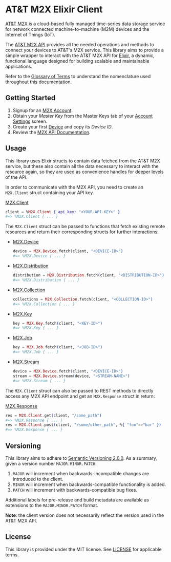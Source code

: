 # AT&T M2X Elixir Client

[AT&T M2X](http://m2x.att.com) is a cloud-based fully managed time-series data storage service for network connected machine-to-machine (M2M) devices and the Internet of Things (IoT).

The [AT&T M2X API](https://m2x.att.com/developer/documentation/overview) provides all the needed operations and methods to connect your devices to AT&T's M2X service. This library aims to provide a simple wrapper to interact with the AT&T M2X API for [Elixir](http://elixir-lang.org/), a dynamic, functional language designed for building scalable and maintainable applications.

Refer to the [Glossary of Terms](https://m2x.att.com/developer/documentation/glossary) to understand the nomenclature used throughout this documentation.

## Getting Started
1. Signup for an [M2X Account](https://m2x.att.com/signup).
2. Obtain your _Master Key_ from the Master Keys tab of your [Account Settings](https://m2x.att.com/account) screen.
2. Create your first [Device](https://m2x.att.com/devices) and copy its _Device ID_.
3. Review the [M2X API Documentation](https://m2x.att.com/developer/documentation/overview).

## Usage

This library uses Elixir structs to contain data fetched from the AT&T M2X service, but these also contain all the data necessary to interact with the resource again, so they are used as convenience handles for deeper levels of the API.

In order to communicate with the M2X API, you need to create an `M2X.Client` struct containing your API key.

[M2X.Client](lib/m2x/device.ex)
```elixir
client = %M2X.Client { api_key: "<YOUR-API-KEY>" }
#=> %M2X.Client { ... }
```

The `M2X.Client` struct can be passed to functions that fetch existing remote resources and return their corresponding structs for further interactions:

- [M2X.Device](lib/m2x/device.ex)
  ```elixir
  device = M2X.Device.fetch(client, "<DEVICE-ID>")
  #=> %M2X.Device { ... }
  ```

- [M2X.Distribution](lib/m2x/distribution.ex)
  ```elixir
  distribution = M2X.Distribution.fetch(client, "<DISTRIBUTION-ID>")
  #=> %M2X.Distribution { ... }
  ```

- [M2X.Collection](lib/m2x/collection.ex)
  ```elixir
  collections = M2X.Collection.fetch(client, "<COLLECTION-ID>")
  #=> %M2X.Collection { ... }
  ```

- [M2X.Key](lib/m2x/key.ex)
  ```elixir
  key = M2X.Key.fetch(client, "<KEY-ID>")
  #=> %M2X.Key { ... }
  ```

- [M2X.Job](lib/m2x/job.ex)
  ```elixir
  key = M2X.Job.fetch(client, "<JOB-ID>")
  #=> %M2X.Job { ... }
  ```

- [M2X.Stream](lib/m2x/stream.ex)
  ```elixir
  device = M2X.Device.fetch(client, "<DEVICE-ID>")
  stream = M2X.Device.stream(device, "<STREAM-NAME>")
  #=> %M2X.Stream { ... }
  ```

The `M2X.Client` struct can also be passed to REST methods to directly access any M2X API endpoint and get an `M2X.Response` struct in return:

[M2X.Response](lib/m2x/response.ex)
```elixir
res = M2X.Client.get(client, "/some_path")
#=> %M2X.Response { ... }
res = M2X.Client.post(client, "/some/other_path", %{ "foo"=>"bar" })
#=> %M2X.Response { ... }
```

## Versioning

This library aims to adhere to [Semantic Versioning 2.0.0](http://semver.org/). As a summary, given a version number `MAJOR.MINOR.PATCH`:

1. `MAJOR` will increment when backwards-incompatible changes are introduced to the client.
2. `MINOR` will increment when backwards-compatible functionality is added.
3. `PATCH` will increment with backwards-compatible bug fixes.

Additional labels for pre-release and build metadata are available as extensions to the `MAJOR.MINOR.PATCH` format.

**Note**: the client version does not necessarily reflect the version used in the AT&T M2X API.

## License

This library is provided under the MIT license. See [LICENSE](LICENSE) for applicable terms.
